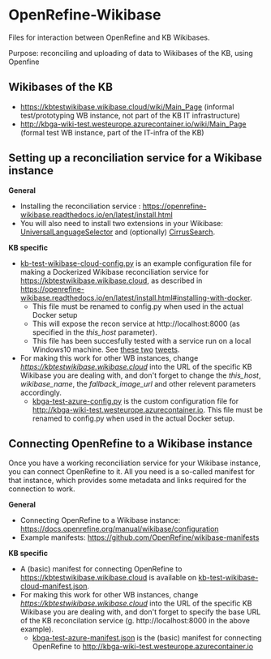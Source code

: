 # OpenRefine-Wikibase
Files for interaction between OpenRefine and KB Wikibases. 

Purpose: reconciling and uploading of data to Wikibases of the KB, using Openfine 
 
## Wikibases of the KB 
* https://kbtestwikibase.wikibase.cloud/wiki/Main_Page (informal test/prototyping WB instance, not part of the KB IT infrastructure)
* http://kbga-wiki-test.westeurope.azurecontainer.io/wiki/Main_Page (formal test WB instance, part of the IT-infra of the KB)

## Setting up a reconciliation service for a Wikibase instance

**General**
* Installing the reconciliation service : https://openrefine-wikibase.readthedocs.io/en/latest/install.html
* You will also need to install two extensions in your Wikibase: [UniversalLanguageSelector](https://www.mediawiki.org/wiki/Special:MyLanguage/Extension:UniversalLanguageSelector) and (optionally) [CirrusSearch](https://www.mediawiki.org/wiki/Extension:CirrusSearch).

**KB specific**
* [kb-test-wikibase-cloud-config.py](kb-test-wikibase-cloud-config.py) is an example configuration file for making a Dockerized Wikibase reconciliation service for https://kbtestwikibase.wikibase.cloud, as described in https://openrefine-wikibase.readthedocs.io/en/latest/install.html#installing-with-docker. 
  * This file must be renamed to config.py when used in the actual Docker setup 
  * This will expose the recon service at http://localhost:8000 (as specified in the *this_host* parameter).
  * This file has been succesfully tested with a service run on a local Windows10 machine. See [these two](https://twitter.com/ookgezellig/status/1569720757009403905) [tweets](https://twitter.com/ookgezellig/status/1569732763678277638). 
* For making this work for other WB instances, change *https://kbtestwikibase.wikibase.cloud* into the URL of the specific KB Wikibase you are dealing with, and don't forget to change the *this_host*, *wikibase_name*, the *fallback_image_url* and other relevent parameters accordingly.
  * [kbga-test-azure-config.py](kbga-test-azure-config.py) is the custom configuration file for http://kbga-wiki-test.westeurope.azurecontainer.io. This file must be renamed to config.py when used in the actual Docker setup.

## Connecting OpenRefine to a Wikibase instance
Once you have a working reconciliation service for your Wikibase instance, you can connect OpenRefine to it. All you need is a so-called manifest for that instance, which provides some metadata and links required for the connection to work.

**General**
* Connecting OpenRefine to a Wikibase instance: https://docs.openrefine.org/manual/wikibase/configuration
* Example manifests: https://github.com/OpenRefine/wikibase-manifests

**KB specific**
* A (basic) manifest for connecting OpenRefine to https://kbtestwikibase.wikibase.cloud is available on [kb-test-wikibase-cloud-manifest.json](kb-test-wikibase-cloud-manifest.json).
* For making this work for other WB instances, change *https://kbtestwikibase.wikibase.cloud* into the URL of the specific KB Wikibase you are dealing with, and don't forget to specify the base URL of the KB reconcilation service (g. http://localhost:8000 in the above example).
  * [kbga-test-azure-manifest.json](kbga-test-azure-manifest.json ) is the (basic) manifest for connecting OpenRefine to http://kbga-wiki-test.westeurope.azurecontainer.io
